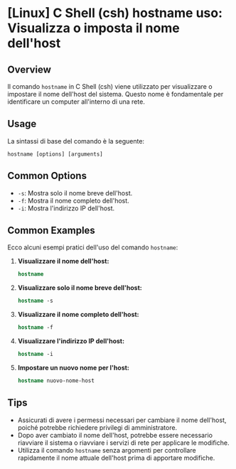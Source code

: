 # [Linux] C Shell (csh) hostname uso: Visualizza o imposta il nome dell'host

## Overview
Il comando `hostname` in C Shell (csh) viene utilizzato per visualizzare o impostare il nome dell'host del sistema. Questo nome è fondamentale per identificare un computer all'interno di una rete.

## Usage
La sintassi di base del comando è la seguente:

```
hostname [options] [arguments]
```

## Common Options
- `-s`: Mostra solo il nome breve dell'host.
- `-f`: Mostra il nome completo dell'host.
- `-i`: Mostra l'indirizzo IP dell'host.

## Common Examples
Ecco alcuni esempi pratici dell'uso del comando `hostname`:

1. **Visualizzare il nome dell'host:**
   ```csh
   hostname
   ```

2. **Visualizzare solo il nome breve dell'host:**
   ```csh
   hostname -s
   ```

3. **Visualizzare il nome completo dell'host:**
   ```csh
   hostname -f
   ```

4. **Visualizzare l'indirizzo IP dell'host:**
   ```csh
   hostname -i
   ```

5. **Impostare un nuovo nome per l'host:**
   ```csh
   hostname nuovo-nome-host
   ```

## Tips
- Assicurati di avere i permessi necessari per cambiare il nome dell'host, poiché potrebbe richiedere privilegi di amministratore.
- Dopo aver cambiato il nome dell'host, potrebbe essere necessario riavviare il sistema o riavviare i servizi di rete per applicare le modifiche.
- Utilizza il comando `hostname` senza argomenti per controllare rapidamente il nome attuale dell'host prima di apportare modifiche.